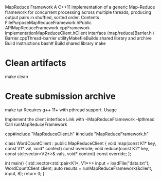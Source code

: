 MapReduce Framework
A C++11 implementation of a generic Map-Reduce framework for concurrent processing across multiple threads, producing output pairs in shuffled, sorted order.
Contents
FilePurposeMapReduceFramework.hPublic APIMapReduceFramework.cppFramework implementationMapReduceClient.hClient interface (map/reduce)Barrier.h / Barrier.cppThread-barrier utilityMakefileBuilds shared library and archive
Build Instructions
bash# Build shared library
make

# Clean artifacts
make clean

# Create submission archive
make tar
Requires g++ 11+ with pthread support.
Usage

Implement the client interface
Link with -lMapReduceFramework -lpthread
Call runMapReduceFramework

cpp#include "MapReduceClient.h"
#include "MapReduceFramework.h"

class WordCountClient : public MapReduceClient {
    void map(const K1* key, const V1* val, void* context) const override;
    void reduce(const K2* key, const std::vector<V2*>& vals, void* context) const override;
};

int main() {
    std::vector<std::pair<K1*, V1*>> input = loadFile("data.txt");
    WordCountClient client;
    auto results = runMapReduceFramework(&client, input, 8);
    return 0;
}
